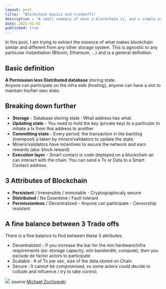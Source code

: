 ```yaml
---
layout: post
title:  "Blockchain basics and tradeoffs"
description : "A small summary of what a blockchain is, and a simple explanation on the scalability trilemma. "
date: 2022-01-01
published: true
---
```


In this post, I am trying to extract the essence of what makes blockchain similar and different from any other storage system. This is agnostic to any particular instantiation (Bitcoin, Ethereum, ...) and is a general definition.

## Basic definition

**A Permission less Distributed database** storing state. <br>
Anyone can participate on the infra side (hosting), anyone can have a slot to maintain his/her own state.

## Breaking down further

- **Storage** - Database storing state : What address has what.
- **Updating state** - You need to hold the key (private key) to a particular to initiate a tx from this address to another
- **Committing state** - Every period, the transaction in the backlog (mempool) a taken by minors/validators to update the state. 
- Miners/validators have incentives to secure the network and earn rewards (aka: block reward)
- **Execution layer** - Smart contact is code deployed on a blockchain an can interact with the chain. You can send a Tx or Data to a Smart Contact address.

## 3 Attributes of Blockchain
- **Persistent** / Irreversible / immutable - Cryptographicaly secure
- **Distributed** / No Downtime / Fault tolerant
- **Permissionless** / Decentralized - Anyone can participate - Censorship resistant

## A fine balance between 3 Trade offs

There is a fine balance to find between these 3 attributes.

- Decentralized - If you increase the bar for the min hardware/infra requirements (ex: storage capacity, min bandwidth, compute), then you exclude de factor actors to participate
- Scalable : # of Tx per sec, size of the data stored on Chain
- Secure : It cannot be compromised, vs some actors could decide to collude and influence / try to take control.

![](https://miro.medium.com/max/1000/1*JxrKTU2QczIo_kr1FcKKCg.png)
source [Michael Zochowski](https://medium.com/logos-network/everything-you-know-about-the-scalability-trilemma-is-probably-wrong-bc4f4b7a7ef)
